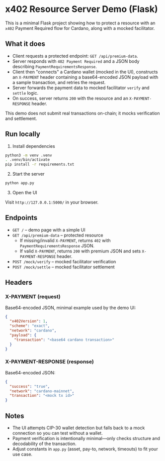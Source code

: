 # x402 Resource Server Demo (Flask)

This is a minimal Flask project showing how to protect a resource with an `x402` Payment Required flow for Cardano, along with a mocked facilitator.

## What it does

- Client requests a protected endpoint: `GET /api/premium-data`.
- Server responds with `402 Payment Required` and a JSON body describing `PaymentRequirementsResponse`.
- Client then "connects" a Cardano wallet (mocked in the UI), constructs an `X-PAYMENT` header containing a base64-encoded JSON payload with a sample transaction, and retries the request.
- Server forwards the payment data to mocked facilitator `verify` and `settle` logic.
- On success, server returns `200` with the resource and an `X-PAYMENT-RESPONSE` header.

This demo does not submit real transactions on-chain; it mocks verification and settlement.

## Run locally

1. Install dependencies

```bash
python3 -m venv .venv
. .venv/bin/activate
pip install -r requirements.txt
```

2. Start the server

```bash
python app.py
```

3. Open the UI

Visit `http://127.0.0.1:5000/` in your browser.

## Endpoints

- `GET /` – demo page with a simple UI
- `GET /api/premium-data` – protected resource
  - If missing/invalid `X-PAYMENT`, returns `402` with `PaymentRequirementsResponse` JSON.
  - If valid `X-PAYMENT`, returns `200` with premium JSON and sets `X-PAYMENT-RESPONSE` header.
- `POST /mock/verify` – mocked facilitator verification
- `POST /mock/settle` – mocked facilitator settlement

## Headers

### X-PAYMENT (request)

Base64-encoded JSON, minimal example used by the demo UI:

```json
{
  "x402Version": 1,
  "scheme": "exact",
  "network": "cardano",
  "payload": {
    "transaction": "<base64 cardano transaction>"
  }
}
```

### X-PAYMENT-RESPONSE (response)

Base64-encoded JSON:

```json
{
  "success": "true",
  "network": "cardano-mainnet",
  "transaction": "<mock tx id>"
}
```

## Notes

- The UI attempts CIP-30 wallet detection but falls back to a mock connection so you can test without a wallet.
- Payment verification is intentionally minimal—only checks structure and decodability of the transaction.
- Adjust constants in `app.py` (asset, pay-to, network, timeouts) to fit your use case.

